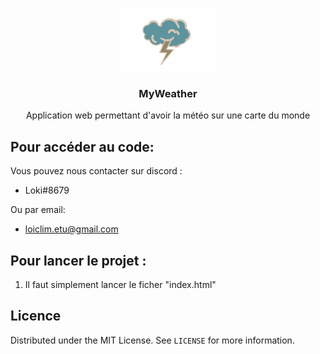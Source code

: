 <!-- PROJECT LOGO -->
<br />
<p align="center">
  <a href="https://github.com/othneildrew/Best-README-Template">
    <img src="img/LogoMyWeatherV2.png" alt="Logo" width="150" height="100">
  </a>

  <h3 align="center">MyWeather</h3>

  <p align="center">
    Application web permettant d'avoir la météo sur une carte du monde
    <br />
  </p>
</p>




<!-- Get Access to the project -->
## Pour accéder au code:

Vous pouvez nous contacter sur discord :
  - Loki#8679

Ou par email:
  - loiclim.etu@gmail.com

<!-- GETTING STARTED -->
## Pour lancer le projet :

1. Il faut simplement lancer le ficher "index.html"
 

<!-- LICENSE -->
## Licence

Distributed under the MIT License. See `LICENSE` for more information.
